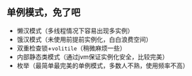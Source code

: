 ## 单例模式，免了吧

- 懒汉模式（多线程情况下容易出现多实例）
- 饿汉模式（未使用前提前实例化，白白浪费空间）
- 双重检查锁+`volitile`（稍微麻烦一些）
- 内部静态类模式（通过jvm保证实例化安全，比较完美）
- 枚举（最简单最完美的单例模式，多数人不熟，使用频率不高）